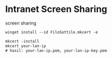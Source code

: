 # Intranet Screen Sharing

screen sharing

```ps
winget install --id FiloSottile.mkcert -e

mkcert -install
mkcert your-lan-ip
# hasil: your-lan-ip.pem, your-lan-ip-key.pem
```
